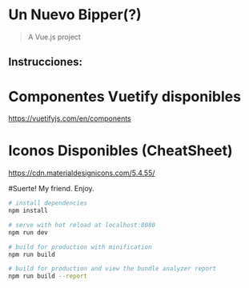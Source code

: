 # Un Nuevo Bipper(?)

> A Vue.js project

## Instrucciones:

# Componentes Vuetify disponibles
https://vuetifyjs.com/en/components

# Iconos Disponibles (CheatSheet)
https://cdn.materialdesignicons.com/5.4.55/

#Suerte! My friend. Enjoy.


``` bash
# install dependencies
npm install

# serve with hot reload at localhost:8080
npm run dev

# build for production with minification
npm run build

# build for production and view the bundle analyzer report
npm run build --report
```

